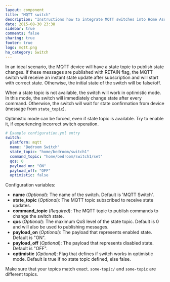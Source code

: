 ```yaml
---
layout: component
title: "MQTT switch"
description: "Instructions how to integrate MQTT switches into Home Assistant."
date: 2015-08-30 23:38
sidebar: true
comments: false
sharing: true
footer: true
logo: mqtt.png
ha_category: Switch
---
```



In an ideal scenario, the MQTT device will have a state topic to publish state changes. If these messages are published with RETAIN flag, the MQTT switch will receive an instant state update after subscription and will
start with correct state. Otherwise, the initial state of the switch will be false/off.

When a state topic is not available, the switch will work in optimistic mode. In this mode, the switch will immediately change state after every command. Otherwise, the switch will wait for state confirmation from device
(message from `state_topic`).

Optimistic mode can be forced, even if state topic is available. Try to enable it, if experiencing incorrect switch operation.

```yaml
# Example configuration.yml entry
switch:
  platform: mqtt
  name: "Bedroom Switch"
  state_topic: "home/bedroom/switch1"
  command_topic: "home/bedroom/switch1/set"
  qos: 0
  payload_on: "ON"
  payload_off: "OFF"
  optimistic: false
```

Configuration variables:

- **name** (*Optional*): The name of the switch. Default is 'MQTT Switch'.
- **state_topic** (*Optional*): The MQTT topic subscribed to receive state updates.
- **command_topic** (*Required*): The MQTT topic to publish commands to change the switch state.
- **qos** (*Optional*): The maximum QoS level of the state topic. Default is 0 and will also be used to publishing messages.
- **payload_on** (*Optional*): The payload that represents enabled state. Default is "ON".
- **payload_off** (*Optional*): The payload that represents disabled state. Default is "OFF".
- **optimistic** (*Optional*): Flag that defines if switch works in optimistic mode. Default is true if no state topic defined, else false.

<p class='note warning'>
Make sure that your topics match exact. <code>some-topic/</code> and <code>some-topic</code> are different topics.
</p>
